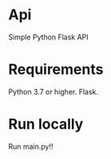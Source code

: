# Api

Simple Python Flask API

# Requirements

Python 3.7 or higher. Flask.

# Run locally

Run main.py!!